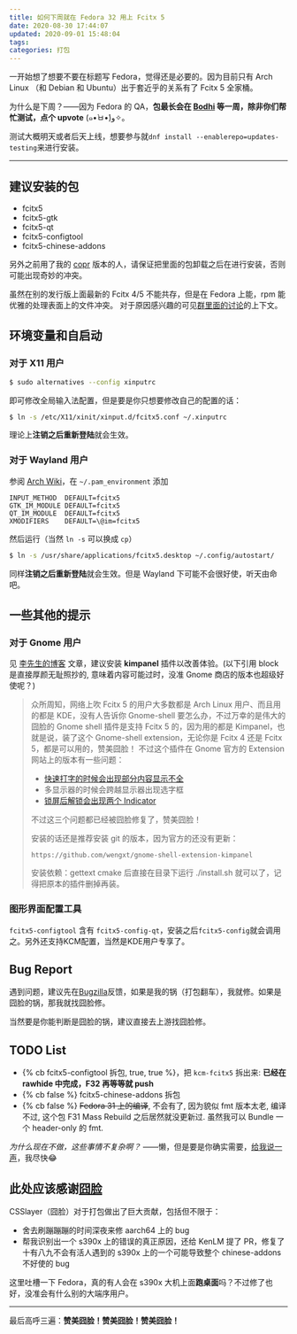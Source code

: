 ```yaml
---
title: 如何下周就在 Fedora 32 用上 Fcitx 5
date: 2020-08-30 17:44:07
updated: 2020-09-01 15:48:04
tags: 
categories: 打包
---
```


一开始想了想要不要在标题写 Fedora，觉得还是必要的。因为目前只有 Arch Linux （和 Debian 和 Ubuntu）出于套近乎的关系有了 Fcitx 5 全家桶。

为什么是下周？——因为 Fedora 的 QA，**包最长会在 [Bodhi] 等一周，除非你们帮忙测试，点个 upvote** (๑•̀ㅂ•́)و✧。

测试大概明天或者后天上线，想要参与就`dnf install --enablerepo=updates-testing`来进行安装。

***

## 建议安装的包
 - fcitx5               
 - fcitx5-gtk
 - fcitx5-qt 
 - fcitx5-configtool    
 - fcitx5-chinese-addons

另外之前用了我的 [copr] 版本的人，请保证把里面的包卸载之后在进行安装，否则可能出现奇妙的冲突。

虽然在别的发行版上面最新的 Fcitx 4/5 不能共存，但是在 Fedora 上能，rpm 能优雅的处理表面上的文件冲突。
对于原因感兴趣的可见[群里面的讨论]的上下文。

## 环境变量和自启动
### 对于 X11 用户
``` Bash
$ sudo alternatives --config xinputrc
```
即可修改全局输入法配置，但是要是你只想要修改自己的配置的话：
```Bash
$ ln -s /etc/X11/xinit/xinput.d/fcitx5.conf ~/.xinputrc
```
理论上**注销之后重新登陆**就会生效。

### 对于 Wayland 用户
参阅 [Arch Wiki]，在 `~/.pam_environment` 添加
```
INPUT_METHOD  DEFAULT=fcitx5
GTK_IM_MODULE DEFAULT=fcitx5
QT_IM_MODULE  DEFAULT=fcitx5
XMODIFIERS    DEFAULT=\@im=fcitx5
```
然后运行（当然 `ln -s` 可以换成 `cp`）
``` Bash
$ ln -s /usr/share/applications/fcitx5.desktop ~/.config/autostart/
```
同样**注销之后重新登陆**就会生效。但是 Wayland 下可能不会很好使，听天由命吧。

## 一些其他的提示
### 对于 Gnome 用户
见 [李先生的博客] 文章，建议安装 **kimpanel** 插件以改善体验。(以下引用 block 是直接厚颜无耻照抄的, 意味着内容可能过时，没准 Gnome 商店的版本也超级好使呢？)

> 众所周知，网络上吹 Fcitx 5 的用户大多数都是 Arch Linux 用户、而且用的都是 KDE，没有人告诉你 Gnome-shell 要怎么办，不过万幸的是伟大的囧脸的 Gnome shell 插件是支持 Fcitx 5 的，因为用的都是 Kimpanel，也就是说，装了这个 Gnome-shell extension，无论你是 Fcitx 4 还是 Fcitx 5，都是可以用的，赞美囧脸！
> 不过这个插件在 Gnome 官方的 Extension 网站上的版本有一些问题：
> 
> - [快速打字的时候会出现部分内容显示不全]
> - 多显示器的时候会跨越显示器出现选字框
> - [锁屏后解锁会出现两个 Indicator]
> 
> 不过这三个问题都已经被囧脸修复了，赞美囧脸！
>
> 安装的话还是推荐安装 git 的版本，因为官方的还没有更新：
> ```
> https://github.com/wengxt/gnome-shell-extension-kimpanel
> ```
> 安装依赖：gettext cmake 后直接在目录下运行 ./install.sh 就可以了，记得把原本的插件删掉再装。

### 图形界面配置工具
`fcitx5-configtool` 含有 `fcitx5-config-qt`，安装之后`fcitx5-config`就会调用之。另外还支持KCM配置，当然是KDE用户专享了。

## Bug Report
遇到问题，建议先在[Bugzilla]反馈，如果是我的锅（打包翻车），我就修。如果是囧脸的锅，那我就找囧脸修。

当然要是你能判断是囧脸的锅，建议直接去上游找囧脸修。

## TODO List
 - {% cb fcitx5-configtool 拆包, true, true %}，把 `kcm-fcitx5` 拆出来: **已经在 rawhide 中完成，F32 再等等就 push**
 - {% cb false %} fcitx5-chinese-addons 拆包
 - {% cb false %} ~~Fedora 31 上的编译~~, 不会有了, 因为貌似 fmt 版本太老, 编译不过, 这个包 F31 Mass Rebuild 之后居然就没更新过. 虽然我可以 Bundle 一个 header-only 的 fmt.

_为什么现在不做，这些事情不复杂啊？_ ——懒，但是要是你确实需要，[给我说一声]，我尽快😂

## 此处应该感谢[囧脸]
CSSlayer（囧脸）对于打包做出了巨大贡献，包括但不限于：

- 舍去刷蹦蹦蹦的时间深夜来修 aarch64 上的 bug
- 帮我识别出一个 s390x 上的错误的真正原因，还给 KenLM 提了 PR，修复了十有八九不会有活人遇到的 s390x 上的一个可能导致整个 chinese-addons 不好使的 bug

这里吐槽一下 Fedora，真的有人会在 s390x 大机上面**跑桌面**吗？不过修了也好，没准会有什么别的大端序用户。

***
最后高呼三遍：**赞美囧脸！赞美囧脸！赞美囧脸！**

[Bodhi]: https://bodhi.fedoraproject.org/updates/FEDORA-2020-5465c02630
[copr]: https://copr.fedorainfracloud.org/coprs/yanqiyu/fcitx5
[Arch Wiki]: https://wiki.archlinux.org/index.php/Fcitx5_(%E7%AE%80%E4%BD%93%E4%B8%AD%E6%96%87)
[囧脸]: https://www.csslayer.info/
[Bugzilla]: https://bugzilla.redhat.com/buglist.cgi?bug_status=NEW&bug_status=ASSIGNED&classification=Fedora&component=fcitx5&list_id=11319828&product=Fedora&product=Fedora%20EPEL
[李先生的博客]: https://plumz.me/archives/11740/
[囧脸的博客]: https://www.csslayer.info/wordpress/fcitx-dev/%e5%a6%82%e4%bd%95%e7%8e%b0%e5%9c%a8%e5%b0%b1%e5%9c%a8-arch-linux-%e7%94%a8%e4%b8%8a-fcitx-5/
[快速打字的时候会出现部分内容显示不全]: https://github.com/wengxt/gnome-shell-extension-kimpanel/issues/46
[锁屏后解锁会出现两个 Indicator]: https://github.com/wengxt/gnome-shell-extension-kimpanel/issues/47
[群里面的讨论]: https://t.me/fedorazh/63996
[给我说一声]: mailto:yanqiyu@fedoraproject.org